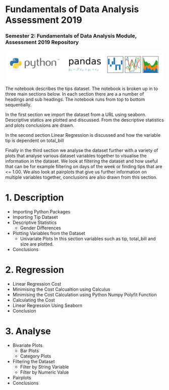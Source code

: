 # Fundamentals of Data Analysis Assessment 2019
### Semester 2: Fundamentals of Data Analysis Module, Assessment 2019 Repository<br>

![Image](Images/pythonpandas.JPG "Image")

The notebook describes the tips dataset. The notebook is broken up in to three main sections below. In each section there are a a number of headings and sub headings. The notebook runs from top to bottom sequentially.<br>

In the first section we import the dataset from a URL using seaborn. Descriptive statics are plotted and discussed. From the descriptive statistics and plots conclusions are drawn.<br>

In the second section Linear Regression is discussed and how the variable tip is dependent on total_bill<br>

Finally in the third section we analyse the dataset further with a variety of plots that analyse various dataset variables together to visualise the information in the dataset. We look at filtering the dataset and how useful that can be for example filtering on days of the week or finding tips that are <= 1.00. We also look at pairplots that give us further information on multiple variables together, conclusions are also drawn from this section.<br>
# 1. Description
   * Importing Python Packages
   * Importing Tip Dataset 
   * Descriptive Statistics 
     * Gender Differences
   * Plotting Variables from the Dataset
     * Univariate Plots
        In this section variables such as tip, total_bill and size are plotted.
   * Conclusions

# 2. Regression
  * Linear Regression Cost
  * Minimising the Cost Calcualtion using Calculus
  * Minimising the Cost Calculation using Python Numpy Polyfit Function
  * Calculating the Cost
  * Linear Regression Using Seaborn
  * Conclusion
  
# 3. Analyse
  * Bivariate Plots
    * Bar Plots
    * Category Plots
  * Filtering the Dataset
    * Filter by String Variable
    * Filter by Numeric Value
   * Pairplots
   * Conclusions
  
